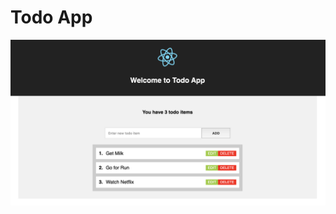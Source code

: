 # Todo App

![ScreenShot](https://github.com/sidsinha/todo-list/blob/master/public/home-screen.png)

